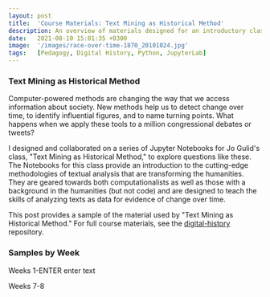 ```yaml
---
layout: post
title:  'Course Materials: Text Mining as Historical Method'
description: An overview of materials designed for an introductory class on applying computation methods for digital history. A link to the full course material is included.
date:   2021-08-10 15:01:35 +0300
image:  '/images/race-over-time-1870_20101024.jpg'
tags:   [Pedagogy, Digital History, Python, JupyterLab]
---
```

### Text Mining as Historical Method

Computer-powered methods are changing the way that we access information about society. New methods help us to detect change over time, to identify influential figures, and to name turning points. What happens when we apply these tools to a million congressional debates or tweets?  

I designed and collaborated on a series of Jupyter Notebooks for Jo Gulid's class, "Text Mining as Historical Method," to explore questions like these. The Notebooks for this class provide an introduction to the cutting-edge methodologies of textual analysis that are transforming the humanities. They are geared towards both computationalists as well as those with a background in the humanities (but not code) and are designed to teach the skills of analyzing texts as data for evidence of change over time. 

This post provides a sample of the material used by "Text Mining as Historical Method." For full course materials, see the [digital-history](https://github.com/stephbuon/digital-history) repository. 

### Samples by Week

Weeks 1-ENTER
enter text

Weeks 7-8
